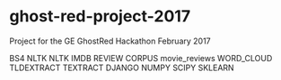 # ghost-red-project-2017
Project for the GE GhostRed Hackathon February 2017

BS4
NLTK
  NLTK IMDB REVIEW CORPUS movie_reviews
WORD_CLOUD
TLDEXTRACT
TEXTRACT
DJANGO
NUMPY
SCIPY
SKLEARN
